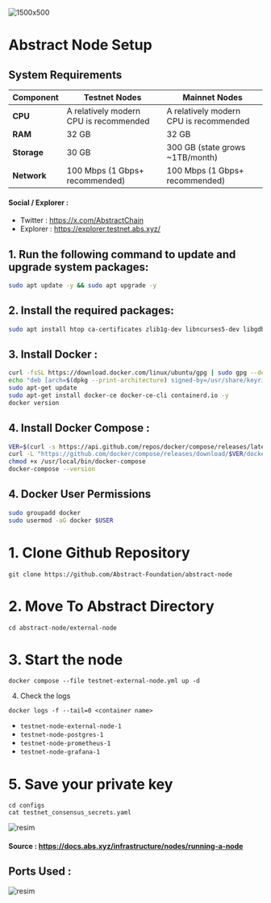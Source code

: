 ![1500x500](https://github.com/user-attachments/assets/d4754dff-ea86-409d-b5f5-bc1114c1394e)


# Abstract Node Setup 

## System Requirements

| Component        | Testnet Nodes              | Mainnet Nodes                         |
|------------------|----------------------------|---------------------------------------|
| **CPU**          | A relatively modern CPU is recommended | A relatively modern CPU is recommended |
| **RAM**          | 32 GB                     | 32 GB                                 |
| **Storage**      | 30 GB                     | 300 GB (state grows ~1TB/month)       |
| **Network**      | 100 Mbps (1 Gbps+ recommended) | 100 Mbps (1 Gbps+ recommended)        |

#### Social / Explorer : 

- Twitter : https://x.com/AbstractChain
- Explorer : https://explorer.testnet.abs.xyz/

## 1. Run the following command to update and upgrade system packages:

```bash
sudo apt update -y && sudo apt upgrade -y
```
## 2. Install the required packages:

```bash
sudo apt install htop ca-certificates zlib1g-dev libncurses5-dev libgdbm-dev libnss3-dev tmux iptables curl nvme-cli git wget make jq libleveldb-dev build-essential pkg-config ncdu tar clang bsdmainutils lsb-release libssl-dev libreadline-dev libffi-dev jq gcc screen unzip lz4 -y
```
## 3. Install Docker : 

```bash
curl -fsSL https://download.docker.com/linux/ubuntu/gpg | sudo gpg --dearmor -o /usr/share/keyrings/docker-archive-keyring.gpg
echo "deb [arch=$(dpkg --print-architecture) signed-by=/usr/share/keyrings/docker-archive-keyring.gpg] https://download.docker.com/linux/ubuntu $(lsb_release -cs) stable" | sudo tee /etc/apt/sources.list.d/docker.list > /dev/null
sudo apt-get update
sudo apt-get install docker-ce docker-ce-cli containerd.io -y
docker version
```

## 4. Install Docker Compose : 

```bash
VER=$(curl -s https://api.github.com/repos/docker/compose/releases/latest | grep tag_name | cut -d '"' -f 4)
curl -L "https://github.com/docker/compose/releases/download/$VER/docker-compose-$(uname -s)-$(uname -m)" -o /usr/local/bin/docker-compose
chmod +x /usr/local/bin/docker-compose
docker-compose --version
```

## 4. Docker User Permissions

```bash
sudo groupadd docker
sudo usermod -aG docker $USER
```

# 1. Clone Github Repository
```
git clone https://github.com/Abstract-Foundation/abstract-node
```
# 2. Move To Abstract Directory
```
cd abstract-node/external-node
```
# 3. Start the node
```
docker compose --file testnet-external-node.yml up -d
```
4. Check the logs
```
docker logs -f --tail=0 <container name>
```
- `testnet-node-external-node-1`
- `testnet-node-postgres-1`
- `testnet-node-prometheus-1`
- `testnet-node-grafana-1`

# 5. Save your private key

```
cd configs
cat testnet_consensus_secrets.yaml
```

![resim](https://github.com/user-attachments/assets/b7570ec2-b9d1-4f76-a8fa-b6db73041593)

#### Source : https://docs.abs.xyz/infrastructure/nodes/running-a-node

## Ports Used : 

![resim](https://github.com/user-attachments/assets/3cd95943-34e6-4db2-91db-f7aee1711c19)
